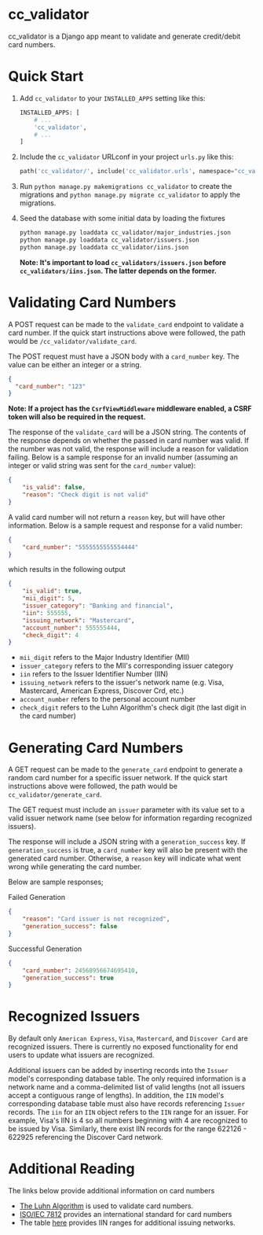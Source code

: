 cc_validator
============

cc_validator is a Django app meant to validate and generate credit/debit card numbers.

Quick Start
===========
1. Add `cc_validator` to your `INSTALLED_APPS` setting like this:
    ```python
    INSTALLED_APPS: [
        # ...
        'cc_validator',
        # ...
    ]
    ```

2. Include the `cc_validator` URLconf in your project `urls.py` like
    this:
    ```python
    path('cc_validator/', include('cc_validator.urls', namespace="cc_validator"))
    ```

3. Run `python manage.py makemigrations cc_validator` to create the
    migrations and `python manage.py migrate cc_validator` to apply the
    migrations.

4. Seed the database with some initial data by loading the fixtures
    ```bash
    python manage.py loaddata cc_validator/major_industries.json
    python manage.py loaddata cc_validator/issuers.json
    python manage.py loaddata cc_validator/iins.json
    ```    
    **Note: It's important to load `cc_validators/issuers.json` before
    `cc_validators/iins.json`. The latter depends on the former.**

Validating Card Numbers
=======================
A POST request can be made to the `validate_card` endpoint to validate a
card number. If the quick start instructions above were followed, the
path would be `/cc_validator/validate_card`. 

The POST request must have a JSON body with a `card_number` key. The
value can be either an integer or a string.

```JSON
{
  "card_number": "123"
}
```

**Note: If a project has the `CsrfViewMiddleware` middleware enabled,
a CSRF token will also be required in the request.**

The response of the `validate_card` will be a JSON string. The contents 
of the response depends on whether the passed in card number was valid.
If the number was not valid, the response will include a reason for
validation failing. Below is a sample response for an invalid number
(assuming an integer or valid string was sent for the `card_number`
value):

```JSON
{
    "is_valid": false,
    "reason": "Check digit is not valid"
}
```

A valid card number will not return a `reason` key, but will have other
information. Below is a sample request and response for a valid number:

```JSON
{
	"card_number": "5555555555554444"
}
```

which results in the following output

```JSON
{
    "is_valid": true,
    "mii_digit": 5,
    "issuer_category": "Banking and financial",
    "iin": 555555,
    "issuing_network": "Mastercard",
    "account_number": 555555444,
    "check_digit": 4
}
```

- `mii_digit` refers to the Major Industry Identifier (MII)
- `issuer_category` refers to the MII's corresponding issuer category
- `iin` refers to the Issuer Identifier Number (IIN)
- `issuing_network` refers to the issuer's network name (e.g. Visa,
    Mastercard, American Express, Discover Crd, etc.)
- `account_number` refers to the personal account number
- `check_digit` refers to the Luhn Algorithm's check digit (the last
    digit in the card number)
 


Generating Card Numbers
=======================
A GET request can be made to the `generate_card` endpoint to generate a
random card number for a specific issuer network. If the quick start
instructions above were followed, the path would be
`cc_validator/generate_card`.

The GET request must include an `issuer` parameter with its value set to
a valid issuer network name (see below for information regarding
recognized issuers).

The response will include a JSON string with a `generation_success` key.
If `generation_success` is true, a `card_number` key will also be
present with the generated card number. Otherwise, a `reason` key will
indicate what went wrong while generating the card number.

Below are sample responses;

Failed Generation
```JSON
{
    "reason": "Card issuer is not recognized",
    "generation_success": false
}
```

Successful Generation
```JSON
{
    "card_number": 24568956674695410,
    "generation_success": true
}
```

Recognized Issuers
==================
By default only `American Express`, `Visa`, `Mastercard`, and
`Discover Card` are recognized issuers. There is currently no exposed
functionality for end users to update what issuers are recognized.

Additional issuers can be added by inserting records into the `Issuer`
model's corresponding database table. The only required information is a
network name and a comma-delimited list of valid lengths (not all
issuers accept a contiguous range of lengths). In addition, the `IIN`
model's corresponding database table must also have records referencing
`Issuer` records. The `iin` for an `IIN` object refers to the `IIN`
range for an issuer. For example, Visa's IIN is 4 so all numbers 
beginning with 4 are recognized to be issued by Visa. Similarly, there
exist IIN records for the range 622126 - 622925 referencing the Discover
Card network.

Additional Reading
==================
The links below provide additional information on card numbers

- [The Luhn Algorithm](https://en.wikipedia.org/wiki/Luhn_algorithm) is
    used to validate card numbers.
- [ISO/IEC 7812](https://en.wikipedia.org/wiki/ISO/IEC_7812) provides an
    international standard for card numbers
- The table [here](https://en.wikipedia.org/wiki/Payment_card_number#Issuer_identification_number_(IIN))
    provides IIN ranges for additional issuing networks.

